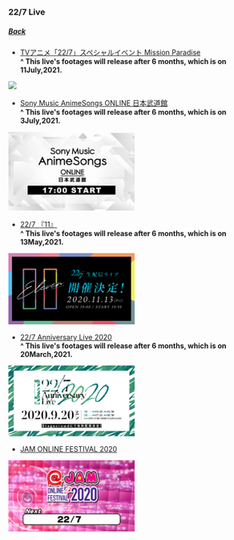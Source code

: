 ### 22/7 Live
##### [Back](../../readme.md)

- [TVアニメ「22/7」スペシャルイベント Mission Paradise](227Live/TVAnime_MissionParadise.md)  
<b>^ This live's footages will release after 6 months, which is on 11July,2021.</b><br>
<img src="../../Img/227Live/TVAnime_MissionParadise.jpg" width="50%">

- [Sony Music AnimeSongs ONLINE 日本武道館](227Live/SonyMusic_Budokan.md)  
<b>^ This live's footages will release after 6 months, which is on 3July,2021.</b><br>
<img src="../../Img/227Live/img_SonyMusic_Budokan.jpg" width="50%">

- [22/7 『11』](227Live/11_Live.md)  
<b>^ This live's footages will release after 6 months, which is on 13May,2021.</b><br>
<img src="../../Img/227Live/img_live_11.jpg" width="50%">

- [22/7 Anniversary Live 2020](227Live/Ann_Live_2020.md)  
<b>^ This live's footages will release after 6 months, which is on 20March,2021.</b><br>
<img src="../../Img/227Live/img_live_2020anniversary.jpg" width="50%">

- [JAM ONLINE FESTIVAL 2020](227Live/JAM_Online_2020.md)  
<img src="../../Img/227Live/JAM_Online_Fest_2020.png" width="50%">
